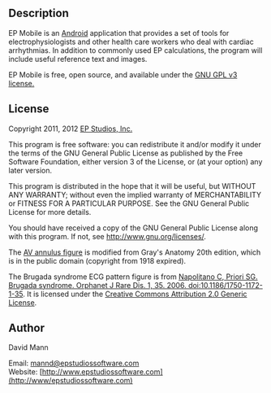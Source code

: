 ## Description
EP Mobile is an [Android](http://www.android.com) application
that provides a set of tools for electrophysiologists and other health care
workers who deal with cardiac arrhythmias.  In addition to commonly used
EP calculations, the program will include useful reference text and
images.

EP Mobile is free, open source, and available under the 
[GNU GPL v3 license.](http://http://www.gnu.org/licenses/gpl.html)

## License
Copyright 2011, 2012 [EP Studios, Inc.](http://www.epstudiossoftware.com)

This program is free software: you can redistribute it and/or modify
it under the terms of the GNU General Public License as published by
the Free Software Foundation, either version 3 of the License, or
(at your option) any later version.

This program is distributed in the hope that it will be useful,
but WITHOUT ANY WARRANTY; without even the implied warranty of
MERCHANTABILITY or FITNESS FOR A PARTICULAR PURPOSE.  See the
GNU General Public License for more details.

You should have received a copy of the GNU General Public License
along with this program.  If not, see <http://www.gnu.org/licenses/>.

The [AV annulus figure](http://en.wikipedia.org/wiki/File:Gray495.png)
is modified from Gray's Anatomy 20th edition, which is in the public
domain (copyright from 1918 expired).

The Brugada syndrome ECG pattern figure is from
[Napolitano C, Priori SG. Brugada syndrome. Orphanet J Rare Dis. 1, 35. 2006. doi:10.1186/1750-1172-1-35](http://www.ncbi.nlm.nih.gov/pubmed/16972995?dopt=Abstract).
It is licensed under the
[Creative Commons Attribution 2.0 Generic License](http://creativecommons.org/licenses/by/2.0/deed.en).

## Author
David Mann

Email: [mannd@epstudiossoftware.com](mailto:mannd@epstudiossoftware.com)  
Website: [http://www.epstudiossoftware.com](http://www/epstudiossoftware.com)   

